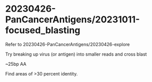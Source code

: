 
#	20230426-PanCancerAntigens/20231011-focused_blasting


Refer to 20230426-PanCancerAntigens/20230426-explore


Try breaking up virus (or antigen) into smaller reads and cross blast

~25bp AA

Find areas of >30 percent identity.







